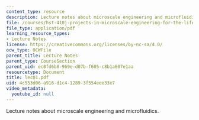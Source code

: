 ```yaml
---
content_type: resource
description: Lecture notes about microscale engineering and microfluidics.
file: /courses/hst-410j-projects-in-microscale-engineering-for-the-life-sciences-spring-2007/4c553d06a916d1c412893f554eee33e7_lec01.pdf
file_type: application/pdf
learning_resource_types:
- Lecture Notes
license: https://creativecommons.org/licenses/by-nc-sa/4.0/
ocw_type: OCWFile
parent_title: Lecture Notes
parent_type: CourseSection
parent_uid: ec0fd6b8-969e-d07b-f605-c8b1a607e1aa
resourcetype: Document
title: lec01.pdf
uid: 4c553d06-a916-d1c4-1289-3f554eee33e7
video_metadata:
  youtube_id: null
---
```

Lecture notes about microscale engineering and microfluidics.